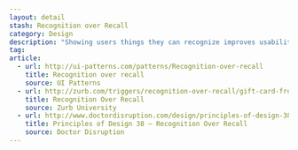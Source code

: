 ```yaml
---
layout: detail
stash: Recognition over Recall
category: Design
description: "Showing users things they can recognize improves usability over needing to recall items from scratch because the extra context helps users retrieve information from memory."
tag:
article:
  - url: http://ui-patterns.com/patterns/Recognition-over-recall
    title: Recognition over recall
    source: UI Patterns
  - url: http://zurb.com/triggers/recognition-over-recall/gift-card-from-munchery
    title: Recognition Over Recall
    source: Zurb University
  - url: http://www.doctordisruption.com/design/principles-of-design-38-recognition-over-recall/
    title: Principles of Design 38 – Recognition Over Recall
    source: Doctor Disruption
---
```

